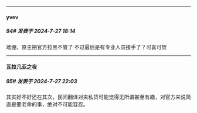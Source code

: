 ﻿
*****

####  yvev  
##### 94#       发表于 2024-7-27 18:14

难绷，原主把官方拉黑不管了
不过最后是有专业人员接手了？可喜可贺


*****

####  瓦拉几亚之夜  
##### 95#       发表于 2024-7-27 22:03

其实好不好还在其次，民间翻译对夹私货可能觉得无所谓甚至有趣，对官方来说简直是要老命的事，绝对不可能容忍。

